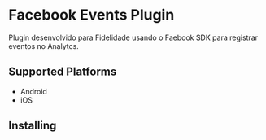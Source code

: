 Facebook Events Plugin
==============

Plugin desenvolvido para Fidelidade usando o Faebook SDK para registrar eventos no Analytcs.

## Supported Platforms
* Android
* iOS

## Installing